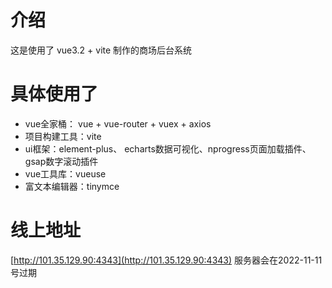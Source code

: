 # 介绍
这是使用了 vue3.2 + vite 制作的商场后台系统

# 具体使用了
- vue全家桶： vue + vue-router + vuex + axios 
- 项目构建工具：vite
- ui框架：element-plus、 echarts数据可视化、nprogress页面加载插件、gsap数字滚动插件
- vue工具库：vueuse
- 富文本编辑器：tinymce

# 线上地址
 [http://101.35.129.90:4343](http://101.35.129.90:4343) 服务器会在2022-11-11号过期